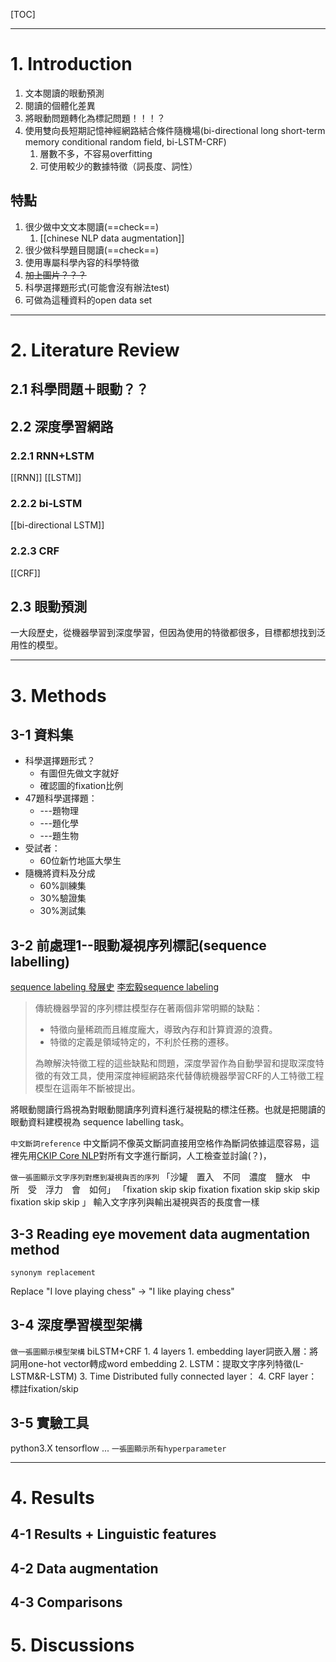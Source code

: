 [TOC]

---

# 1. Introduction
1. 文本閱讀的眼動預測
2. 閱讀的個體化差異
3. 將眼動問題轉化為標記問題！！！？
4. 使用雙向長短期記憶神經網路結合條件隨機場(bi-directional long short-term memory conditional random field, bi-LSTM-CRF)
	1. 層數不多，不容易overfitting
	2. 可使用較少的數據特徵（詞長度、詞性）

## 特點
1. 很少做中文文本閱讀(==check==)
	1. [[chinese NLP data augmentation]]
2. 很少做科學題目閱讀(==check==)
3. 使用專屬科學內容的科學特徵
4. ~~加上圖片？？？~~
5. 科學選擇題形式(可能會沒有辦法test)
6. 可做為這種資料的open data set

---

# 2.  Literature Review

## 2.1 科學問題＋眼動？？

## 2.2 深度學習網路
### 2.2.1 RNN+LSTM
[[RNN]]
[[LSTM]]
### 2.2.2 bi-LSTM
[[bi-directional LSTM]]
### 2.2.3 CRF
[[CRF]]

## 2.3 眼動預測
一大段歷史，從機器學習到深度學習，但因為使用的特徵都很多，目標都想找到泛用性的模型。


---

# 3. Methods
## 3-1 資料集
- 科學選擇題形式？
	- 有圖但先做文字就好
	- 確認圖的fixation比例
- 47題科學選擇題：
	- ---題物理
	- ---題化學
	- ---題生物
- 受試者：
	- 60位新竹地區大學生
- 隨機將資料及分成
	- 60%訓練集
	- 30%驗證集
	- 30%測試集


## 3-2 前處理1--眼動凝視序列標記(sequence labelling)
[sequence labeling 發展史](https://zhuanlan.zhihu.com/p/34828874)
[李宏毅sequence labeling](https://blog.csdn.net/oldmao_2001/article/details/104326542)


>傳統機器學習的序列標註模型存在著兩個非常明顯的缺點：
>- 特徵向量稀疏而且維度龐大，導致內存和計算資源的浪費。
>- 特徵的定義是領域特定的，不利於任務的遷移。
>
>為瞭解決特徵工程的這些缺點和問題，深度學習作為自動學習和提取深度特徵的有效工具，使用深度神經網路來代替傳統機器學習CRF的人工特徵工程模型在這兩年不斷被提出。

 將眼動閱讀行爲視為對眼動閱讀序列資料進行凝視點的標注任務。也就是把閱讀的眼動資料建模視為
sequence labelling task。

`中文斷詞reference`
中文斷詞不像英文斷詞直接用空格作為斷詞依據這麼容易，這裡先用[CKIP Core NLP](https://ckip.iis.sinica.edu.tw/service/corenlp/)對所有文字進行斷詞，人工檢查並討論(？)，

`做一張圖顯示文字序列對應到凝視與否的序列`
「沙罐　置入　不同　濃度　鹽水　中　所　受　浮力　會　如何」
「fixation  skip skip fixation fixation  skip skip skip fixation skip skip 」
輸入文字序列與輸出凝視與否的長度會一樣


## 3-3 Reading eye movement data augmentation method

`synonym replacement`

Replace "I love playing chess" → "I like playing chess"

## 3-4 深度學習模型架構
`做一張圖顯示模型架構`
biLSTM+CRF
	1. 4 layers
		1. embedding layer詞嵌入層：將詞用one-hot vector轉成word embedding 
		2. LSTM：提取文字序列特徵(L-LSTM&R-LSTM)
		3. Time Distributed fully connected layer：
		4. CRF layer：標註fixation/skip


## 3-5 實驗工具
python3.X
tensorflow
...
`一張圖顯示所有hyperparameter`

---

# 4. Results
## 4-1 Results + Linguistic features

## 4-2 Data augmentation

## 4-3 Comparisons

# 5. Discussions